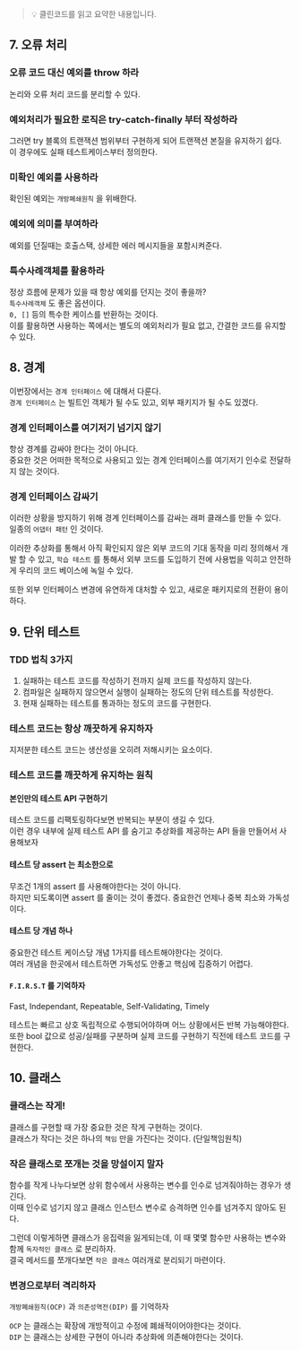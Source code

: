 > 💡 클린코드를 읽고 요약한 내용입니다.

## 7. 오류 처리

### 오류 코드 대신 예외를 throw 하라

논리와 오류 처리 코드를 분리할 수 있다.

### 예외처리가 필요한 로직은 try-catch-finally 부터 작성하라

그러면 try 블록의 트랜잭션 범위부터 구현하게 되어 트랜잭션 본질을 유지하기 쉽다.  
이 경우에도 실패 테스트케이스부터 정의한다.

### 미확인 예외를 사용하라
확인된 예외는 `개방폐쇄원칙` 을 위배한다.  

### 예외에 의미를 부여하라
예외를 던질때는 호출스택, 상세한 에러 메시지들을 포함시켜준다.  

### 특수사례객체를 활용하라
정상 흐름에 문제가 있을 때 항상 예외를 던지는 것이 좋을까?  
`특수사례객체` 도 좋은 옵션이다.  
`0, []` 등의 특수한 케이스를 반환하는 것이다.  
이를 활용하면 사용하는 쪽에서는 별도의 예외처리가 필요 없고, 간결한 코드를 유지할 수 있다.  


## 8. 경계

이번장에서는 `경계 인터페이스` 에 대해서 다룬다.  
`경계 인터페이스` 는 빌트인 객체가 될 수도 있고, 외부 패키지가 될 수도 있겠다.  

### 경계 인터페이스를 여기저기 넘기지 않기

항상 경계를 감싸야 한다는 것이 아니다.  
중요한 것은 어떠한 목적으로 사용되고 있는 경계 인터페이스를 여기저기 인수로 전달하지 않는 것이다.  

### 경계 인터페이스 감싸기

이러한 상황을 방지하기 위해 경계 인터페이스를 감싸는 래퍼 클래스를 만들 수 있다.  
일종의 `어댑터 패턴` 인 것이다.  

이러한 추상화를 통해서 아직 확인되지 않은 외부 코드의 기대 동작을 미리 정의해서 개발 할 수 있고, `학습 테스트` 를 통해서 외부 코드를 도입하기 전에 사용법을 익히고 안전하게 우리의 코드 베이스에 녹일 수 있다.  

또한 외부 인터페이스 변경에 유연하게 대처할 수 있고, 새로운 패키지로의 전환이 용이하다.  

## 9. 단위 테스트

### TDD 법칙 3가지

1. 실패하는 테스트 코드를 작성하기 전까지 실제 코드를 작성하지 않는다.
2. 컴파일은 실패하지 않으면서 실행이 실패하는 정도의 단위 테스트를 작성한다.
3. 현재 실패하는 테스트를 통과하는 정도의 코드를 구현한다.

### 테스트 코드는 항상 깨끗하게 유지하자
지저분한 테스트 코드는 생산성을 오히려 저해시키는 요소이다.  


### 테스트 코드를 깨끗하게 유지하는 원칙
#### 본인만의 테스트 API 구현하기
테스트 코드를 리팩토링하다보면 반복되는 부분이 생길 수 있다.  
이런 경우 내부에 실제 테스트 API 를 숨기고 추상화를 제공하는 API 들을 만들어서 사용해보자  

#### 테스트 당 assert 는 최소한으로
무조건 1개의 assert 를 사용해야한다는 것이 아니다.  
하지만 되도록이면 assert 를 줄이는 것이 좋겠다.
중요한건 언제나 중복 최소와 가독성이다.  

#### 테스트 당 개념 하나
중요한건 테스트 케이스당 개념 1가지를 테스트해야한다는 것이다.  
여러 개념을 한곳에서 테스트하면 가독성도 안좋고 핵심에 집중하기 어렵다.

#### `F.I.R.S.T` 를 기억하자  

Fast, Independant, Repeatable, Self-Validating, Timely

테스트는 빠르고 상호 독립적으로 수행되어야하며 어느 상황에서든 반복 가능해야한다.  
또한 bool 값으로 성공/실패를 구분하며 실제 코드를 구현하기 직전에 테스트 코드를 구현한다.

## 10. 클래스

### 클래스는 작게!
클래스를 구현할 때 가장 중요한 것은 작게 구현하는 것이다.  
클래스가 작다는 것은 하나의 `책임` 만을 가진다는 것이다. (단일책임원칙)  

### 작은 클래스로 쪼개는 것을 망설이지 말자
함수를 작게 나누다보면 상위 함수에서 사용하는 변수를 인수로 넘겨줘야하는 경우가 생긴다.  
이때 인수로 넘기지 않고 클래스 인스턴스 변수로 승격하면 인수를 넘겨주지 않아도 된다.  

그런데 이렇게하면 클래스가 응집력을 잃게되는데, 이 때 몇몇 함수만 사용하는 변수와 함께 `독자적인 클래스` 로 분리하자.  
결국 메서드를 쪼개다보면 `작은 클래스` 여러개로 분리되기 마련이다.

### 변경으로부터 격리하자
`개방폐쇄원칙(OCP)` 과 `의존성역전(DIP)` 를 기억하자

`OCP` 는 클래스는 확장에 개방적이고 수정에 폐쇄적이어야한다는 것이다.  
`DIP` 는 클래스는 상세한 구현이 아니라 추상화에 의존해야한다는 것이다.

